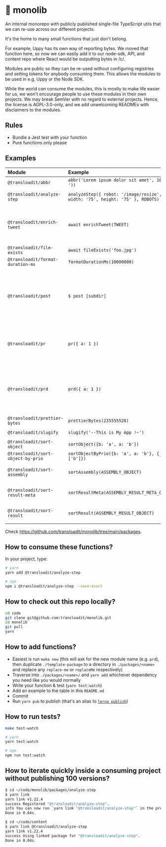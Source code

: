 # :house_with_garden: monolib

An internal monorepo with publicly published single-file TypeScript utils that we can re-use across our different projects.

It's the home to many small functions that just don't belong.

For example, Uppy has its own way of reporting bytes. We moved that function here, so now we can easily add it to our node-sdk, API, and content repo where React would be outputting bytes in /c/.

Modules are public so they can be re-used without configuring registries and setting tokens for anybody consuming them. This allows the modules to be used in e.g. Uppy or the Node SDK. 

While the world _can_ consume the modules, this is mostly to make life easier for us, we won't encourage people to use these modules in their own projects. We may break SemVer with no regard to external projects. Hence, the license is AGPL-3.0-only, and we add unwelcoming READMEs with disclaimers to the modules.

## Rules

- Bundle a Jest test with your function
- Pure functions only please

## Examples

| Module                             | Example                                                                      | Result                                                                      |
|:-----------------------------------|:-----------------------------------------------------------------------------|:----------------------------------------------------------------------------|
| `@transloadit/abbr`                | `abbr('Lorem ipsum dolor sit amet', 10, ' .. '))`                            | `'Lor .. met'`                                                              |
| `@transloadit/analyze-step`        | `analyzeStep({ robot: '/image/resize', width: '75', height: '75' }, ROBOTS)` | `'Resize images to 75×75'`                                                  |
| `@transloadit/enrich-tweet`        | `await enrichTweet(TWEET)`                                                   | The text of the tweet, linked, short URLs expanded                          |
| `@transloadit/file-exists`         | `await fileExists('foo.jpg')`                                                | `true`                                                                      |
| `@transloadit/format-duration-ms`  | `formatDurationMs(10000000)`                                                 | `'2h46m40s'`                                                                |
| `@transloadit/post`                | `$ post [subdir]`                                                            | Asks questions and creates a markdown post, by default in subdir `./_posts` |
| `@transloadit/pr`                  | `pr({ a: 1 })`                                                               | Dumps `{a: 1}` on the console, used for debugging                           |
| `@transloadit/prd`                 | `prd({ a: 1 })`                                                              | Dumps `{a: 1}` on the console and exits program, used for debugging         |
| `@transloadit/prettier-bytes`      | `prettierBytes(235555520)`                                                   | `'225 MB'`                                                                  |
| `@transloadit/slugify`             | `slugify('--This is My App !~')`                                             | `'this-is-my-app'`                                                          |
| `@transloadit/sort-object`         | `sortObject({b: 'a', a: 'b'})`                                               | `{a: 'b', b: 'a'}`                                                          |
| `@transloadit/sort-object-by-prio` | `sortObjectByPrio({b: 'a', a: 'b'}, {_: ['b']})`                             | `{b: 'a', a: 'b'}`                                                          |
| `@transloadit/sort-assembly`       | `sortAssembly(ASSEMBLY_OBJECT)`                                              | Sorted Assembly Object                                                      |
| `@transloadit/sort-result-meta`    | `sortResultMeta(ASSEMBLY_RESULT_META_OBJECT)`                                | Sorted Assembly Object                                                      |
| `@transloadit/sort-result`         | `sortResult(ASSEMBLY_RESULT_OBJECT)`                                         | Sorted Assembly Object                                                      |

Check <https://github.com/transloadit/monolib/tree/main/packages>.

## How to consume these functions?

In your project, type:

```bash
# yarn
yarn add @transloadit/analyze-step

# npm
npm i @transloadit/analyze-step --save-exact
```

## How to check out this repo locally?

```bash
cd code
git clone git@github.com:transloadit/monolib.git
cd monolib
git pull
yarn
```

## How to add functions?

- Easiest is run `make new` (this will ask for the new module name (e.g. `prd`), then duplicate `./template-package` to a directory in `./packages/<name>` and replace any `replace-me` or `replaceMe` respectively)
- Traverse into `./packages/<name>/` and `yarn add` whichever dependency you need like you would normally
- Write your function & test (`yarn test:watch`)
- Add an example to the table in this `README.md`
- Commit
- Run `yarn pub` to publish (that's an alias to [`lerna publish`](https://lerna.js.org/#command-publish))

## How to run tests?

```bash
make test-watch

# yarn
yarn test:watch

# npm
npm run test:watch
```

## How to iterate quickly inside a consuming project without publishing 100 versions?

```bash
$ cd ~/code/monolib/packages/analyze-step
$ yarn link
yarn link v1.22.4
success Registered "@transloadit/analyze-step".
info You can now run `yarn link "@transloadit/analyze-step"` in the projects where you want to use this package and it will be used instead.
Done in 0.04s.

$ cd ~/code/content
$ yarn link @transloadit/analyze-step
yarn link v1.22.4
success Using linked package for "@transloadit/analyze-step".
Done in 0.04s.
```
